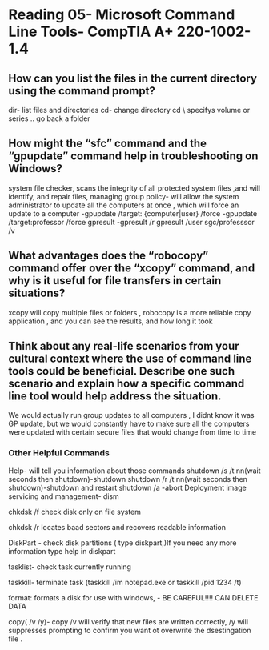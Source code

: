 # Reading 05- Microsoft Command Line Tools- CompTIA A+ 220-1002-1.4

## How can you list the files in the current directory using the command prompt?
dir- list files and directories
cd- change directory  cd \ specifys volume or series
.. go back a folder


## How might the “sfc” command and the “gpupdate” command help in troubleshooting on Windows?
system file checker, scans the integrity of all protected system files ,and will identify, and repair files, 
managing group policy- will allow the system administrator to update all the computers at once , which will force an update to a computer
-gpupdate /target: {computer|user} /force
-gpupdate /target:professor /force
gpresult
-gpresult /r
gpresult /user sgc/professsor /v 
## What advantages does the “robocopy” command offer over the “xcopy” command, and why is it useful for file transfers in certain situations?
xcopy will copy multiple files or folders , robocopy is a more reliable copy application , and you can see the results, and how long it took
## Think about any real-life scenarios from your cultural context where the use of command line tools could be beneficial. Describe one such scenario and explain how a specific command line tool would help address the situation.
We would actually run group updates to all computers , I didnt know it was GP update, but we would constantly have to make sure all the computers were updated with certain secure files that would change from time to time





### Other Helpful Commands

Help- will tell you information about those commands
shutdown /s  /t nn(wait seconds then shutdown)-shutdown
shutdown /r  /t nn(wait seconds then shutdown)-shutdown and restart
shutdown /a                                   -abort
Deployment image servicing and management- dism 

chkdsk /f check disk only on file system 

chkdsk /r locates baad sectors and recovers readable information 

DiskPart - check disk partitions ( type diskpart,)If you need any more information type help in diskpart 

tasklist- check task currently running 

taskkill- terminate task  (taskkill /im notepad.exe  or taskkill /pid 1234 /t)

format: formats a disk for use with windows, - BE CAREFUL!!!! CAN DELETE DATA

copy( /v /y)- copy /v will verify that new files are written correctly, /y will suppresses prompting to confirm you want ot overwrite the dsestingation file .

